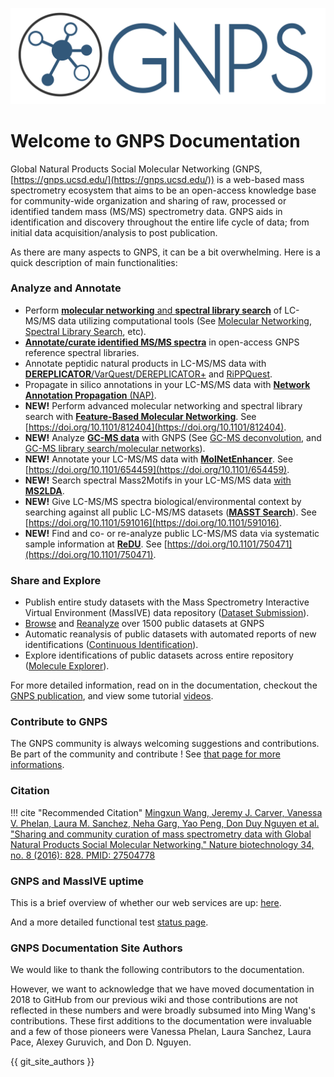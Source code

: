 ![logo](img/GNPS_logo_original.png)

# Welcome to GNPS Documentation

Global Natural Products Social Molecular Networking (GNPS, [https://gnps.ucsd.edu/](https://gnps.ucsd.edu/)) is a web-based mass spectrometry ecosystem that aims to be an open-access knowledge base for community-wide organization and sharing of raw, processed or identified tandem mass (MS/MS) spectrometry data. GNPS aids in identification and discovery throughout the entire life cycle of data; from initial data acquisition/analysis to post publication.

As there are many aspects to GNPS, it can be a bit overwhelming. Here is a quick description of main functionalities:

### Analyze and Annotate

* Perform [**molecular networking** and **spectral library search**](gnpsanalysisoverview.md) of LC-MS/MS data utilizing computational tools (See [Molecular Networking](networking.md), [Spectral Library Search](librarysearch.md), etc).
* [**Annotate/curate identified MS/MS spectra**](spectrumcuration.md) in open-access GNPS reference spectral libraries.
* Annotate peptidic natural products in LC-MS/MS data with [**DEREPLICATOR**/VarQuest/DEREPLICATOR+](dereplicator.md) and [RiPPQuest](https://gnps.ucsd.edu/ProteoSAFe/static/gnps-theoretical.jsp). <!--[MetaMiner](metaminer.md) , [CycloNovo](cyclonovo.md)-->
* Propagate in silico annotations in your LC-MS/MS data with [**Network Annotation Propagation** (NAP)](nap.md).
* **NEW!** Perform advanced molecular networking and spectral library search with [**Feature-Based Molecular Networking**](featurebasedmolecularnetworking.md). See [https://doi.org/10.1101/812404](https://doi.org/10.1101/812404).
* **NEW!** Analyze [**GC-MS data**](gcanalysis.md) with GNPS (See [GC-MS deconvolution](gc-ms-deconvolution.md), and [GC-MS library search/molecular networks](gc-ms-library-molecular-network.md)).
* **NEW!** Annotate your LC-MS/MS data with [**MolNetEnhancer**](molnetenhancer.md). See [https://doi.org/10.1101/654459](https://doi.org/10.1101/654459).
* **NEW!** Search spectral Mass2Motifs in your LC-MS/MS data [with **MS2LDA**](ms2lda.md).
* **NEW!** Give LC-MS/MS spectra biological/environmental context by searching against all public LC-MS/MS datasets ([**MASST Search**](masst.md)). See [https://doi.org/10.1101/591016](https://doi.org/10.1101/591016).
* **NEW!** Find and co- or re-analyze public LC-MS/MS data via systematic sample information at [**ReDU**](ReDU.md). See [https://doi.org/10.1101/750471](https://doi.org/10.1101/750471).

### Share and Explore

* Publish entire study datasets with the Mass Spectrometry Interactive Virtual Environment (MassIVE) data repository ([Dataset Submission](datasets.md)).
* [Browse](datasets#browsing-datasets) and [Reanalyze](datasets#reanalyze-datasets) over 1500 public datasets at GNPS
* Automatic reanalysis of public datasets with automated reports of new identifications ([Continuous Identification](continuousid.md)).
* Explore identifications of public datasets across entire repository ([Molecule Explorer](moleculeexplorer.md)).

For more detailed information, read on in the documentation, checkout the [GNPS publication](https://www.nature.com/articles/nbt.3597), and view some tutorial [videos](https://www.youtube.com/channel/UCufTdDIUPjfoN604Igv_29g/videos).

<!-- ## What is GNPS good for?

There are so many aspects to GNPS as it serves a diverse community. Here we wanted to highlight a few ways we think GNPS has been useful. We also highlight some of the creative ways the community has used GNPS's tools.

### Compound Identification (Dereplication)

Identify MS/MS spectra in your data to state of the art community MS/MS spectral libraries.

### Novel Analog Identification

We use GNPS's molecular networking to identify a novel analog of Stenothricin.

### Relative Quantification Across Samples

### Global Chemistry Visualization

When did we visualize stuff?

### Determine Biological/Chemical Context of Unknown Molecules



### Dataset Deposition for Publication

Today, the scientific community is clamouring for reproducibility of results that has resulted in cries for data transparency. Publications that lack public data are viewed with skepticism and rightfully so. GNPS is a place to deposit your data to in order to facilitate the review process as well as provide the community a resource to advance reproducible and rigorous science.

### Reference MS/MS Spectrum Publication for Re-identification

Put your MS/MS spectrum of a known compound in GNPS spectral libraries, so you never have to manually re-identify a compound in your own samples ever again. -->

### Contribute to GNPS

The GNPS community is always welcoming suggestions and contributions. Be part of the community and contribute ! See [that page for more informations](gnps_community.md).

### Citation

!!! cite "Recommended Citation"
	[Mingxun Wang, Jeremy J. Carver, Vanessa V. Phelan, Laura M. Sanchez, Neha Garg, Yao Peng, Don Duy Nguyen et al. "Sharing and community curation of mass spectrometry data with Global Natural Products Social Molecular Networking." Nature biotechnology 34, no. 8 (2016): 828. PMID: 27504778](https://www.nature.com/articles/nbt.3597)

### GNPS and MassIVE uptime

This is a brief overview of whether our web services are up: [here](https://stats.uptimerobot.com/Am4PLUWn3). 

And a more detailed functional test [status page](https://github.com/CCMS-UCSD/GNPS_Workflows#gnps-core-webserver-status).

### GNPS Documentation Site Authors

We would like to thank the following contributors to the documentation. 

However, we want to acknowledge that we have moved documentation in 2018 to GitHub from our previous wiki and those contributions are not reflected in these numbers
and were broadly subsumed into Ming Wang's contributions. These first additions to the documentation were invaluable and a few of those pioneers were 
Vanessa Phelan, Laura Sanchez, Laura Pace, Alexey Guruvich, and Don D. Nguyen. 

{{ git_site_authors }}
